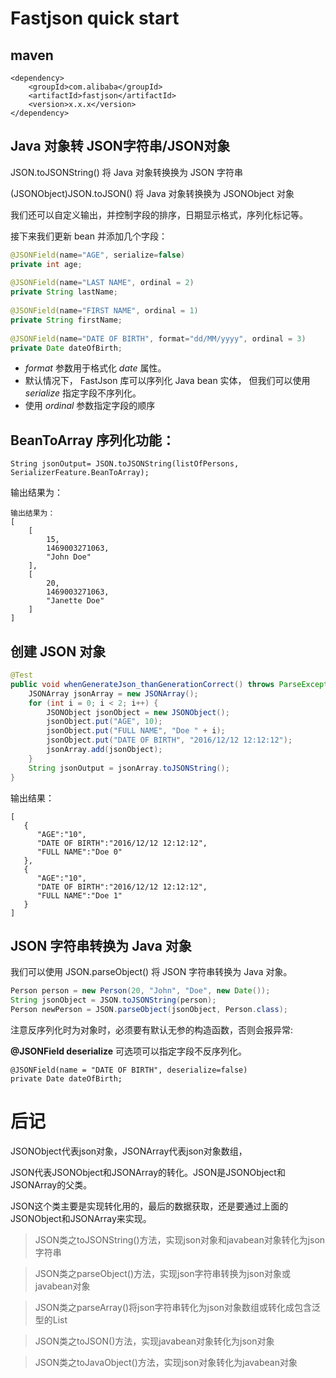 # Fastjson quick start

## maven

```
<dependency>
    <groupId>com.alibaba</groupId>
    <artifactId>fastjson</artifactId>
    <version>x.x.x</version>
</dependency>
```

##  Java 对象转 JSON字符串/JSON对象

JSON.toJSONString() 将 Java 对象转换换为 JSON 字符串

(JSONObject)JSON.toJSON() 将 Java 对象转换换为 JSONObject 对象

我们还可以自定义输出，并控制字段的排序，日期显示格式，序列化标记等。

接下来我们更新 bean 并添加几个字段：

```java
@JSONField(name="AGE", serialize=false)
private int age;
 
@JSONField(name="LAST NAME", ordinal = 2)
private String lastName;
 
@JSONField(name="FIRST NAME", ordinal = 1)
private String firstName;
 
@JSONField(name="DATE OF BIRTH", format="dd/MM/yyyy", ordinal = 3)
private Date dateOfBirth;
```

- *format* 参数用于格式化 *date* 属性。
- 默认情况下， FastJson 库可以序列化 Java bean 实体， 但我们可以使用 *serialize* 指定字段不序列化。
- 使用 *ordinal* 参数指定字段的顺序

## BeanToArray 序列化功能：

```
String jsonOutput= JSON.toJSONString(listOfPersons, SerializerFeature.BeanToArray);
```
输出结果为：
```
输出结果为：
[
    [
        15,
        1469003271063,
        "John Doe"
    ],
    [
        20,
        1469003271063,
        "Janette Doe"
    ]
]
```

## 创建 JSON 对象

```java
@Test
public void whenGenerateJson_thanGenerationCorrect() throws ParseException {
    JSONArray jsonArray = new JSONArray();
    for (int i = 0; i < 2; i++) {
        JSONObject jsonObject = new JSONObject();
        jsonObject.put("AGE", 10);
        jsonObject.put("FULL NAME", "Doe " + i);
        jsonObject.put("DATE OF BIRTH", "2016/12/12 12:12:12");
        jsonArray.add(jsonObject);
    }
    String jsonOutput = jsonArray.toJSONString();
}
```

输出结果：

```
[
   {
      "AGE":"10",
      "DATE OF BIRTH":"2016/12/12 12:12:12",
      "FULL NAME":"Doe 0"
   },
   {
      "AGE":"10",
      "DATE OF BIRTH":"2016/12/12 12:12:12",
      "FULL NAME":"Doe 1"
   }
]
```

## JSON 字符串转换为 Java 对象

我们可以使用 JSON.parseObject() 将 JSON 字符串转换为 Java 对象。

```java
Person person = new Person(20, "John", "Doe", new Date());
String jsonObject = JSON.toJSONString(person);
Person newPerson = JSON.parseObject(jsonObject, Person.class);
```

注意反序列化时为对象时，必须要有默认无参的构造函数，否则会报异常:

**@JSONField deserialize** 可选项可以指定字段不反序列化。

```
@JSONField(name = "DATE OF BIRTH", deserialize=false)
private Date dateOfBirth;
```

# 后记

JSONObject代表json对象，JSONArray代表json对象数组，

JSON代表JSONObject和JSONArray的转化。JSON是JSONObject和JSONArray的父类。

JSON这个类主要是实现转化用的，最后的数据获取，还是要通过上面的JSONObject和JSONArray来实现。

> JSON类之toJSONString()方法，实现json对象和javabean对象转化为json 字符串

> JSON类之parseObject()方法，实现json字符串转换为json对象或javabean对象

> JSON类之parseArray()将json字符串转化为json对象数组或转化成包含泛型的List

> JSON类之toJSON()方法，实现javabean对象转化为json对象

> JSON类之toJavaObject()方法，实现json对象转化为javabean对象